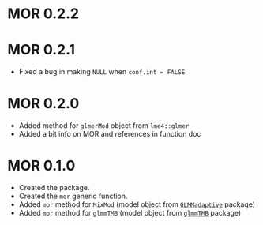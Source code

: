 # MOR 0.2.2

# MOR 0.2.1

* Fixed a bug in making `NULL` when `conf.int = FALSE`

# MOR 0.2.0

* Added method for `glmerMod` object from `lme4::glmer`
* Added a bit info on MOR and references in function doc

# MOR 0.1.0

* Created the package.
* Created the `mor` generic function.
* Added `mor` method for `MixMod` (model object from [`GLMMadaptive`](https://drizopoulos.github.io/GLMMadaptive/index.html) package)
* Added `mor` method for `glmmTMB` (model object from [`glmmTMB`](https://glmmtmb.github.io/glmmTMB/) package)


